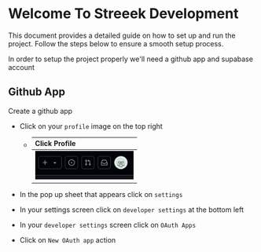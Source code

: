 # Welcome To Streeek Development

This document provides a detailed guide on how to set up and run the project.
Follow the steps below to ensure a smooth setup process.

In order to setup the project properly we'll need a github app and supabase account

## Github App

Create a github app

- Click on your `profile` image on the top right
    - | Click Profile                                                            |
      |--------------------------------------------------------------------------|
      | <img src="../.github/images/setup/github/click_profile.png" width="200"> |

- In the pop up sheet that appears click on `settings`
- In your settings screen click on `developer settings` at the bottom left
- In your `developer settings` screen click on `OAuth Apps`
- Click on `New OAuth app` action
